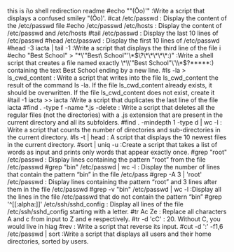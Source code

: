 this is i\o shell redirection readme
#echo "\"(Ôo)'" :Write a script that displays a confused smiley "(Ôo)'.
#cat /etc/passwd : Display the content of the /etc/passwd file
#echo /etc/passwd /etc/hosts : Display the content of /etc/passwd and /etc/hosts
#tail /etc/passwd : Display the last 10 lines of /etc/passwd
#head /etc/passwd : Display the first 10 lines of /etc/passwd
#head -3 iacta | tail -1 :Write a script that displays the third line of the file i
#echo "Best School" > "\*\\\'\"Best\ School\"\'\\\*$\?\*\*\*\*\*:)" :Write a shell script that creates a file named exactly \*\\'"Best School"\'\\*$\?\*\*\*\*\*:) containing the text Best School ending by a new line.
#ls -la > ls_cwd_content : Write a script that writes into the file ls_cwd_content the result of the command ls -la. If the file ls_cwd_content already exists, it should be overwritten. If the file ls_cwd_content does not exist, create it
#tail -1 iacta >> iacta :Write a script that duplicates the last line of the file iacta
#find . -type f -name *.js -delete : Write a script that deletes all the regular files (not the directories) with a .js extension that are present in the current directory and all its subfolders.
#find . -mindepth 1 -type d | wc -l : Write a script that counts the number of directories and sub-directories in the current directory.
#ls -t | head : A script that displays the 10 newest files in the current directory.
#sort | uniq -u :Create a script that takes a list of words as input and prints only words that appear exactly once.
#grep "root" /etc/passwd : Display lines containing the pattern “root” from the file /etc/passwd
#grep "bin" /etc/passwd | wc -l : Display the number of lines that contain the pattern “bin” in the file /etc/pass
#grep -A 3 | 'root' /etc/passwd : Display lines containing the pattern “root” and 3 lines after them in the file /etc/passwd
#grep -v "bin" /etc/passwd | wc -l :Display all the lines in the file /etc/passwd that do not contain the pattern “bin”
#grep '^[[:alpha:]]' /etc/ssh/sshd_config : Display all lines of the file /etc/ssh/sshd_config starting with a letter.
#tr Ac Ze : Replace all characters A and c from input to Z and e respectively.
#tr -d 'cC' : 20. Without C, you would live in hiag
#rev : Write a script that reverse its input.
#cut -d ':' -f1,6 /etc/passwd | sort :Write a script that displays all users and their home directories, sorted by users.
